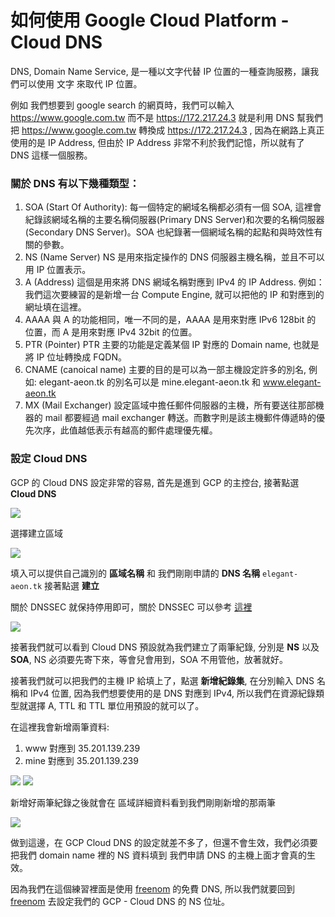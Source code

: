 # 如何使用 Google Cloud Platform - Cloud DNS

DNS, Domain Name Service, 是一種以文字代替 IP 位置的一種查詢服務，讓我們可以使用 文字 來取代 IP 位置。

例如 我們想要到 google search 的網頁時，我們可以輸入 https://www.google.com.tw 而不是 https://172.217.24.3 就是利用 DNS 幫我們把 https://www.google.com.tw 轉換成 https://172.217.24.3 , 因為在網路上真正使用的是 IP Address, 但由於 IP Address 非常不利於我們記憶，所以就有了 DNS 這樣一個服務。

### 關於 DNS 有以下幾種類型：
1. SOA (Start Of Authority): 
   每一個特定的網域名稱都必須有一個 SOA, 這裡會紀錄該網域名稱的主要名稱伺服器(Primary DNS Server)和次要的名稱伺服器(Secondary DNS Server)。SOA 也紀錄著一個網域名稱的起點和與時效性有關的參數。
2. NS (Name Server)
   NS 是用來指定操作的 DNS 伺服器主機名稱，並且不可以用 IP 位置表示。
3. A (Address)
   這個是用來將 DNS 網域名稱對應到 IPv4 的 IP Address. 例如：我們這次要練習的是新增一台 Compute Engine, 就可以把他的 IP 和對應到的網址填在這裡。
4. AAAA
   與 A 的功能相同，唯一不同的是，AAAA 是用來對應 IPv6 128bit 的 位置，而 A 是用來對應 IPv4 32bit 的位置。
5. PTR (Pointer)
   PTR 主要的功能是定義某個 IP 對應的 Domain name, 也就是將 IP 位址轉換成 FQDN。
6. CNAME (canoical name)
   主要的目的是可以為一部主機設定許多的別名, 例如: elegant-aeon.tk 的別名可以是 mine.elegant-aeon.tk 和 www.elegant-aeon.tk
7. MX (Mail Exchanger)
   設定區域中擔任郵件伺服器的主機，所有要送往那部機器的 mail 都要經過 mail exchanger 轉送。而數字則是該主機郵件傳遞時的優先次序，此值越低表示有越高的郵件處理優先權。


### 設定 Cloud DNS

GCP 的 Cloud DNS 設定非常的容易, 首先是進到 GCP 的主控台, 接著點選 **Cloud DNS**

![](images/learn_gcp_cloud_dns_01_click_cloud_dns.png)

選擇建立區域

![](images/learn_gcp_cloud_dns_02_select_create_domain.png)

填入可以提供自己識別的 **區域名稱** 和 我們剛剛申請的 **DNS 名稱** `elegant-aeon.tk` 接著點選 **建立**

關於 DNSSEC 就保持停用即可，關於 DNSSEC 可以參考 [這裡](https://zh.wikipedia.org/wiki/%E5%9F%9F%E5%90%8D%E7%B3%BB%E7%BB%9F%E5%AE%89%E5%85%A8%E6%89%A9%E5%B1%95)

![](images/learn_gcp_cloud_dns_03_create_dns_domain.png)

接著我們就可以看到 Cloud DNS 預設就為我們建立了兩筆紀錄, 分別是 **NS** 以及 **SOA**, NS 必須要先寄下來，等會兒會用到，SOA 不用管他，放著就好。

接著我們就可以把我們的主機 IP 給填上了，點選 **新增紀錄集**, 在分別輸入 DNS 名稱和 IPv4 位置, 因為我們想要使用的是 DNS 對應到 IPv4, 所以我們在資源紀錄類型就選擇 A, TTL 和 TTL 單位用預設的就可以了。

在這裡我會新增兩筆資料:
1. www 對應到 35.201.139.239
2. mine 對應到 35.201.139.239

![](images/learn_gcp_cloud_dns_05_add_record_01.png)
![](images/learn_gcp_cloud_dns_05_add_record_02.png)

新增好兩筆紀錄之後就會在 區域詳細資料看到我們剛剛新增的那兩筆

![](images/learn_gcp_cloud_dns_06_dns_detail.png)

做到這邊，在 GCP Cloud DNS 的設定就差不多了，但還不會生效，我們必須要把我們 domain name 裡的 NS 資料填到 我們申請 DNS 的主機上面才會真的生效。

因為我們在這個練習裡面是使用 [freenom](http://www.freenom.com) 的免費 DNS, 所以我們就要回到 [freenom](http://www.freenom.com) 去設定我們的 GCP - Cloud DNS 的 NS 位址。

